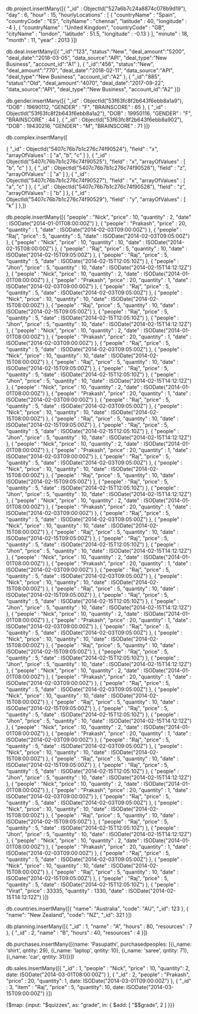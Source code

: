 db.project.insertMany([{
    "_id" : ObjectId("527a6b7c24a8874c078b9d19"),
    "day" : 6,
    "hour" : 15,
    "hourlyLocations" : [
        {
            "countryName" : "Spain",
            "countryCode" : "ES",
            "cityName" : "chennai",
            "latitude" : 40,
            "longitude" : -4
        },
        {
            "countryName" : "United Kingdom",
            "countryCode" : "GB",
            "cityName" : "london",
            "latitude" : 51.5,
            "longitude" : -0.13
        }
    ],
    "minute" : 18,
    "month" : 11,
    "year" : 2013
}])


db.deal.insertMany([{
   "_id":"123",
   "status":"New",
   "deal_amount":"5200",
   "deal_date":"2018-03-05",
   "data_source":"API",
   "deal_type":"New Business",
   "account_id":"A1"
},
{
   "_id":"456",
   "status":"New",
   "deal_amount":"770",
   "deal_date":"2018-02-11",
   "data_source":"API",
   "deal_type":"New Business",
   "account_id":"A2"
},
{
   "_id":"885",
   "status":"Old",
   "deal_amount":"4070",
   "deal_date":"2017-09-22",
   "data_source":"API",
   "deal_type":"New Business",
   "account_id":"A2"
}])



db.gender.insertMany([{
    "_id" : ObjectId("53f63fc8f2b643f6ebb8a1a9"),
    "DOB" : 19690112,
    "GENDER" : "F",
    "BRAINSCORE" : 65
},
{
    "_id" : ObjectId("53f63fc8f2b643f6ebb8a1a2"),
    "DOB" : 19950116,
    "GENDER" : "F",
    "BRAINSCORE" : 44
},
{
    "_id" : ObjectId("53f63fc8f2b643f6ebb8a902"),
    "DOB" : 19430216,
    "GENDER" : "M",
    "BRAINSCORE" : 71
}])


db.complex.insertMany([

{ "_id" : ObjectId("5407c76b7b1c276c74f90524"), "field" : "x", "arrayOfValues" : [ "a", "b", "c" ] },
{ "_id" : ObjectId("5407c76b7b1c276c74f90525"), "field" : "x", "arrayOfValues" : [ "b", "c" ] },
{ "_id" : ObjectId("5407c76b7b1c276c74f90526"), "field" : "z", "arrayOfValues" : [ "a" ] },
{ "_id" : ObjectId("5407c76b7b1c276c74f90527"), "field" : "x", "arrayOfValues" : [ "a", "c" ] },
{ "_id" : ObjectId("5407c76b7b1c276c74f90528"), "field" : "z", "arrayOfValues" : [ "b" ] },
{ "_id" : ObjectId("5407c76b7b1c276c74f90529"), "field" : "y", "arrayOfValues" : [ "k" ] },])




db.people.insertMany([{ "people" : "Nick", "price" : 10, "quantity" : 2, "date" : ISODate("2014-01-01T08:00:00Z") },
{ "people" : "Prakash", "price" : 20, "quantity" : 1, "date" : ISODate("2014-02-03T09:00:00Z") },
{ "people" : "Raj", "price" : 5, "quantity" : 5, "date" : ISODate("2014-02-03T09:05:00Z") },
{ "people" : "Nick", "price" : 10, "quantity" : 10, "date" : ISODate("2014-02-15T08:00:00Z") },
{ "people" : "Raj", "price" : 5, "quantity" : 10, "date" : ISODate("2014-02-15T09:05:00Z") },
{ "people" : "Raj", "price" : 5, "quantity" : 5, "date" : ISODate("2014-02-15T12:05:10Z") },
{ "people" : "Jhon", "price" : 5, "quantity" : 10, "date" : ISODate("2014-02-15T14:12:12Z") },
{ "people" : "Nick", "price" : 10, "quantity" : 2, "date" : ISODate("2014-01-01T08:00:00Z") },
{ "people" : "Prakash", "price" : 20, "quantity" : 1, "date" : ISODate("2014-02-03T09:00:00Z") },
{ "people" : "Raj", "price" : 5, "quantity" : 5, "date" : ISODate("2014-02-03T09:05:00Z") },
{ "people" : "Nick", "price" : 10, "quantity" : 10, "date" : ISODate("2014-02-15T08:00:00Z") },
{ "people" : "Raj", "price" : 5, "quantity" : 10, "date" : ISODate("2014-02-15T09:05:00Z") },
{ "people" : "Raj", "price" : 5, "quantity" : 5, "date" : ISODate("2014-02-15T12:05:10Z") },
{ "people" : "Jhon", "price" : 5, "quantity" : 10, "date" : ISODate("2014-02-15T14:12:12Z") },
{ "people" : "Nick", "price" : 10, "quantity" : 2, "date" : ISODate("2014-01-01T08:00:00Z") },
{ "people" : "Prakash", "price" : 20, "quantity" : 1, "date" : ISODate("2014-02-03T09:00:00Z") },
{ "people" : "Raj", "price" : 5, "quantity" : 5, "date" : ISODate("2014-02-03T09:05:00Z") },
{ "people" : "Nick", "price" : 10, "quantity" : 10, "date" : ISODate("2014-02-15T08:00:00Z") },
{ "people" : "Raj", "price" : 5, "quantity" : 10, "date" : ISODate("2014-02-15T09:05:00Z") },
{ "people" : "Raj", "price" : 5, "quantity" : 5, "date" : ISODate("2014-02-15T12:05:10Z") },
{ "people" : "Jhon", "price" : 5, "quantity" : 10, "date" : ISODate("2014-02-15T14:12:12Z") },
{ "people" : "Nick", "price" : 10, "quantity" : 2, "date" : ISODate("2014-01-01T08:00:00Z") },
{ "people" : "Prakash", "price" : 20, "quantity" : 1, "date" : ISODate("2014-02-03T09:00:00Z") },
{ "people" : "Raj", "price" : 5, "quantity" : 5, "date" : ISODate("2014-02-03T09:05:00Z") },
{ "people" : "Nick", "price" : 10, "quantity" : 10, "date" : ISODate("2014-02-15T08:00:00Z") },
{ "people" : "Raj", "price" : 5, "quantity" : 10, "date" : ISODate("2014-02-15T09:05:00Z") },
{ "people" : "Raj", "price" : 5, "quantity" : 5, "date" : ISODate("2014-02-15T12:05:10Z") },
{ "people" : "Jhon", "price" : 5, "quantity" : 10, "date" : ISODate("2014-02-15T14:12:12Z") },
{ "people" : "Nick", "price" : 10, "quantity" : 2, "date" : ISODate("2014-01-01T08:00:00Z") },
{ "people" : "Prakash", "price" : 20, "quantity" : 1, "date" : ISODate("2014-02-03T09:00:00Z") },
{ "people" : "Raj", "price" : 5, "quantity" : 5, "date" : ISODate("2014-02-03T09:05:00Z") },
{ "people" : "Nick", "price" : 10, "quantity" : 10, "date" : ISODate("2014-02-15T08:00:00Z") },
{ "people" : "Raj", "price" : 5, "quantity" : 10, "date" : ISODate("2014-02-15T09:05:00Z") },
{ "people" : "Raj", "price" : 5, "quantity" : 5, "date" : ISODate("2014-02-15T12:05:10Z") },
{ "people" : "Jhon", "price" : 5, "quantity" : 10, "date" : ISODate("2014-02-15T14:12:12Z") },
{ "people" : "Nick", "price" : 10, "quantity" : 2, "date" : ISODate("2014-01-01T08:00:00Z") },
{ "people" : "Prakash", "price" : 20, "quantity" : 1, "date" : ISODate("2014-02-03T09:00:00Z") },
{ "people" : "Raj", "price" : 5, "quantity" : 5, "date" : ISODate("2014-02-03T09:05:00Z") },
{ "people" : "Nick", "price" : 10, "quantity" : 10, "date" : ISODate("2014-02-15T08:00:00Z") },
{ "people" : "Raj", "price" : 5, "quantity" : 10, "date" : ISODate("2014-02-15T09:05:00Z") },
{ "people" : "Raj", "price" : 5, "quantity" : 5, "date" : ISODate("2014-02-15T12:05:10Z") },
{ "people" : "Jhon", "price" : 5, "quantity" : 10, "date" : ISODate("2014-02-15T14:12:12Z") },
{ "people" : "Nick", "price" : 10, "quantity" : 2, "date" : ISODate("2014-01-01T08:00:00Z") },
{ "people" : "Prakash", "price" : 20, "quantity" : 1, "date" : ISODate("2014-02-03T09:00:00Z") },
{ "people" : "Raj", "price" : 5, "quantity" : 5, "date" : ISODate("2014-02-03T09:05:00Z") },
{ "people" : "Nick", "price" : 10, "quantity" : 10, "date" : ISODate("2014-02-15T08:00:00Z") },
{ "people" : "Raj", "price" : 5, "quantity" : 10, "date" : ISODate("2014-02-15T09:05:00Z") },
{ "people" : "Raj", "price" : 5, "quantity" : 5, "date" : ISODate("2014-02-15T12:05:10Z") },
{ "people" : "Jhon", "price" : 5, "quantity" : 10, "date" : ISODate("2014-02-15T14:12:12Z") },
{ "people" : "Nick", "price" : 10, "quantity" : 2, "date" : ISODate("2014-01-01T08:00:00Z") },
{ "people" : "Prakash", "price" : 20, "quantity" : 1, "date" : ISODate("2014-02-03T09:00:00Z") },
{ "people" : "Raj", "price" : 5, "quantity" : 5, "date" : ISODate("2014-02-03T09:05:00Z") },
{ "people" : "Nick", "price" : 10, "quantity" : 10, "date" : ISODate("2014-02-15T08:00:00Z") },
{ "people" : "Raj", "price" : 5, "quantity" : 10, "date" : ISODate("2014-02-15T09:05:00Z") },
{ "people" : "Raj", "price" : 5, "quantity" : 5, "date" : ISODate("2014-02-15T12:05:10Z") },
{ "people" : "Jhon", "price" : 5, "quantity" : 10, "date" : ISODate("2014-02-15T14:12:12Z") },
{ "people" : "Nick", "price" : 10, "quantity" : 2, "date" : ISODate("2014-01-01T08:00:00Z") },
{ "people" : "Prakash", "price" : 20, "quantity" : 1, "date" : ISODate("2014-02-03T09:00:00Z") },
{ "people" : "Raj", "price" : 5, "quantity" : 5, "date" : ISODate("2014-02-03T09:05:00Z") },
{ "people" : "Nick", "price" : 10, "quantity" : 10, "date" : ISODate("2014-02-15T08:00:00Z") },
{ "people" : "Raj", "price" : 5, "quantity" : 10, "date" : ISODate("2014-02-15T09:05:00Z") },
{ "people" : "Raj", "price" : 5, "quantity" : 5, "date" : ISODate("2014-02-15T12:05:10Z") },
{ "people" : "Jhon", "price" : 5, "quantity" : 10, "date" : ISODate("2014-02-15T14:12:12Z") },
{ "people" : "Nick", "price" : 10, "quantity" : 2, "date" : ISODate("2014-01-01T08:00:00Z") },
{ "people" : "Prakash", "price" : 20, "quantity" : 1, "date" : ISODate("2014-02-03T09:00:00Z") },
{ "people" : "Raj", "price" : 5, "quantity" : 5, "date" : ISODate("2014-02-03T09:05:00Z") },
{ "people" : "Nick", "price" : 10, "quantity" : 10, "date" : ISODate("2014-02-15T08:00:00Z") },
{ "people" : "Raj", "price" : 5, "quantity" : 10, "date" : ISODate("2014-02-15T09:05:00Z") },
{ "people" : "Raj", "price" : 5, "quantity" : 5, "date" : ISODate("2014-02-15T12:05:10Z") },
{ "people" : "Jhon", "price" : 5, "quantity" : 10, "date" : ISODate("2014-02-15T14:12:12Z") },
{ "people" : "Nick", "price" : 10, "quantity" : 2, "date" : ISODate("2014-01-01T08:00:00Z") },
{ "people" : "Prakash", "price" : 20, "quantity" : 1, "date" : ISODate("2014-02-03T09:00:00Z") },
{ "people" : "Raj", "price" : 5, "quantity" : 5, "date" : ISODate("2014-02-03T09:05:00Z") },
{ "people" : "Nick", "price" : 10, "quantity" : 10, "date" : ISODate("2014-02-15T08:00:00Z") },
{ "people" : "Raj", "price" : 5, "quantity" : 10, "date" : ISODate("2014-02-15T09:05:00Z") },
{ "people" : "Raj", "price" : 5, "quantity" : 5, "date" : ISODate("2014-02-15T12:05:10Z") },
{ "people" : "Jhon", "price" : 5, "quantity" : 10, "date" : ISODate("2014-02-15T14:12:12Z") },
{ "people" : "Nick", "price" : 10, "quantity" : 2, "date" : ISODate("2014-01-01T08:00:00Z") },
{ "people" : "Prakash", "price" : 20, "quantity" : 1, "date" : ISODate("2014-02-03T09:00:00Z") },
{ "people" : "Raj", "price" : 5, "quantity" : 5, "date" : ISODate("2014-02-03T09:05:00Z") },
{ "people" : "Nick", "price" : 10, "quantity" : 10, "date" : ISODate("2014-02-15T08:00:00Z") },
{ "people" : "Raj", "price" : 5, "quantity" : 10, "date" : ISODate("2014-02-15T09:05:00Z") },
{ "people" : "Raj", "price" : 5, "quantity" : 5, "date" : ISODate("2014-02-15T12:05:10Z") },
{ "people" : "Virat", "price" : 33335, "quantity" : 1330, "date" : ISODate("2014-02-15T14:12:12Z") }])





db.countries.insertMany([{
  "name": "Australia",
  "code": "AU",
  "_id": 123
}, {
  "name": "New Zealand",
  "code": "NZ",
  "_id": 321
}])



db.planning.inserMany([{ "_id" : 1, "name" : "A", "hours" : 80, "resources" : 7 }, { "_id" : 2, "name" : "B", "hours" : 40, "resources" : 4 }])

db.purchases.insertMany([{name: 'Pasupathi', purchasedpeoples: [{i_name: 'shirt', qntity: 29}, {i_name: 'laptop', qntity: 10}, {i_name: 'saree', qntity: 71}, {i_name: 'car', qntity: 31}]}])


db.sales.insertMany([{ "_id" : 1, "people" : "Nick", "price" : 10, "quantity": 2, date: ISODate("2014-03-01T08:00:00Z") },
{ "_id" : 2, "people" : "Prakash", "price" : 20, "quantity": 1, date: ISODate("2014-03-01T09:00:00Z") },
{ "_id" : 3, "item" : "Raj", "price" : 5, "quantity": 10, date: ISODate("2014-03-15T09:00:00Z") }])



{$map: {input: "$quizzes", as: "grade", in: { $add: [ "$$grade", 2 ] }}}